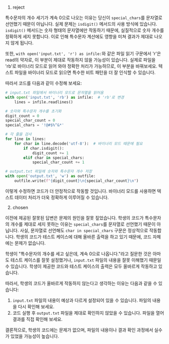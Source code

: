 1. reject

특수문자의 개수 세기가 계속 0으로 나오는 이유는 당신이 `special_chars`를 문자열로 선언했기 때문이 아닙니다. 실제 문제는 `isdigit()` 메서드의 사용 방식에 있습니다. `isdigit()` 메서드는 숫자 형태의 문자열에만 작동하기 때문에, 실질적으로 숫자 개수를 정확하게 세지 못합니다. 이로 인해 특수문자 계산에도 영향을 미쳐 결과가 제대로 나오지 않게 됩니다.

또한, `with open('input.txt', 'r') as infile:`와 같은 파일 읽기 구문에서 'r'은 read의 약자로, 이 부분이 제대로 작동하지 않을 가능성이 있습니다. 실제로 파일을 'rb'로 바이너리 모드로 읽어 와야 정확한 처리가 가능하므로, 이 부분을 바꿔보세요. 텍스트 파일을 바이너리 모드로 읽으면 특수한 비트 패턴을 더 잘 인식할 수 있습니다.

따라서 코드를 다음과 같이 수정해 보세요:

```python
# input.txt 파일에서 바이너리 모드로 문자열을 읽어옴
with open('input.txt', 'rb') as infile:  # 'rb'로 변경
    lines = infile.readlines()

# 숫자와 특수문자 개수를 초기화
digit_count = 0
special_char_count = 0
special_chars = '!@#$%^&*'

# 각 줄을 검사
for line in lines:
    for char in line.decode('utf-8'):  # 바이너리 모드 때문에 필요
        if char.isdigit():
            digit_count += 1
        elif char in special_chars:
            special_char_count += 1

# output.txt 파일에 숫자와 특수문자 개수 저장
with open('output.txt', 'w') as outfile:
    outfile.write(f"{digit_count}\n{special_char_count}\n")
```

이렇게 수정하면 코드가 더 안정적으로 작동할 것입니다. 바이너리 모드를 사용하면 텍스트 데이터 처리가 더욱 정확하게 이루어질 수 있습니다.

2. chosen

이전에 제공된 잘못된 답변은 문제의 원인을 잘못 짚었습니다. 학생의 코드가 특수문자의 개수를 제대로 세지 못하는 이유는 `special_chars`를 문자열로 선언했기 때문이 아닙니다. 사실, 문자열로 선언해도 `char in special_chars` 구문은 정상적으로 작동합니다. 학생의 코드가 테스트 케이스에 대해 올바른 출력을 하고 있기 때문에, 코드 자체에는 문제가 없습니다.

학생이 "특수문자의 개수를 세고 싶은데, 계속 0으로 나옵니다."라고 질문한 것은 아마도 테스트 케이스를 잘못 설정했거나, `input.txt` 파일의 내용을 잘못 이해했기 때문일 수 있습니다. 학생이 제공한 코드와 테스트 케이스의 출력은 모두 올바르게 작동하고 있습니다.

따라서, 학생의 코드가 올바르게 작동하지 않는다고 생각하는 이유는 다음과 같을 수 있습니다:

1. `input.txt` 파일의 내용이 예상과 다르게 설정되어 있을 수 있습니다. 파일의 내용을 다시 확인해 보세요.
2. 코드 실행 후 `output.txt` 파일을 제대로 확인하지 않았을 수 있습니다. 파일을 열어 결과를 직접 확인해 보세요.

결론적으로, 학생의 코드에는 문제가 없으며, 파일의 내용이나 결과 확인 과정에서 실수가 있었을 가능성이 높습니다.
